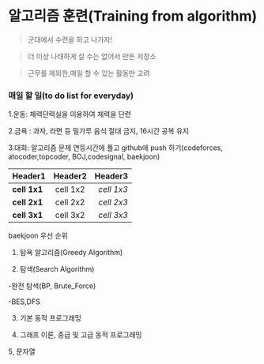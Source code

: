 # 알고리즘 훈련(Training from algorithm)

>군대에서 수련을 하고 나가자!


>더 이상 나태하게 살 수는 없어서 만든 저장소


>근무를 제외한,매일 할 수 있는 활동만 고려

### 매일 할 일(to do list for everyday)


1.운동: 체력단력실을 이용하여 체력을 단련


2.금욕 : 과자, 라면 등 밀가루 음식 절대 금지, 16시간 공복 유지


3.대회: 알고리즘 문제 연등시간에 풀고 github에 push 하기(codeforces, atocoder,topcoder, BOJ,codesignal, baekjoon)

|  <center>Header1</center> |  <center>Header2</center> |  <center>Header3</center> |
|:--------|:--------:|--------:|
|**cell 1x1** | <center>cell 1x2 </center> |*cell 1x3* |
|**cell 2x1** | <center>cell 2x2 </center> |*cell 2x3* |
|**cell 3x1** | <center>cell 3x2 </center> |*cell 3x3* |

baekjoon 우선 순위

1. 탐욕 알고리즘(Greedy Algorithm)

2. 탐색(Search Algorithm)

-완전 탐색(BP, Brute_Force)

-BES,DFS

3. 기본 동적 프로그래밍

4. 그래프 이론, 중급 및 고급 동적 프로그래밍

5, 문자열
